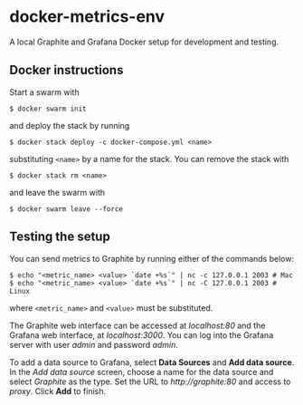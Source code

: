 # docker-metrics-env

A local Graphite and Grafana Docker setup for development and testing.


## Docker instructions

Start a swarm with

    $ docker swarm init

and deploy the stack by running

    $ docker stack deploy -c docker-compose.yml <name>

substituting `<name>` by a name for the stack. You can remove the stack with

    $ docker stack rm <name>

and leave the swarm with

    $ docker swarm leave --force


## Testing the setup

You can send metrics to Graphite by running either of the commands below:

    $ echo "<metric_name> <value> `date +%s`" | nc -c 127.0.0.1 2003 # Mac
    $ echo "<metric_name> <value> `date +%s`" | nc -C 127.0.0.1 2003 # Linux

where `<metric_name>` and `<value>` must be substituted.

The Graphite web interface can be accessed at *localhost:80* and the Grafana
web interface, at *localhost:3000*. You can log into the Grafana server with
user *admin* and password *admin*.

To add a data source to Grafana, select **Data Sources** and **Add data
source**. In the *Add data source* screen, choose a name for the data source
and select *Graphite* as the type. Set the URL to *http://graphite:80* and
access to *proxy*. Click **Add** to finish.
